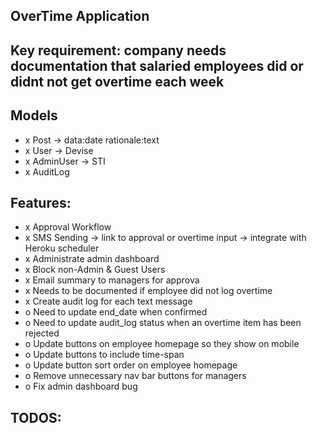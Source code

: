 ## OverTime Application

## Key requirement: company needs documentation that salaried employees did or didnt not get overtime each week

## Models
- x Post -> data:date rationale:text
- x User -> Devise
- x AdminUser -> STI
- x AuditLog

## Features:
- x Approval Workflow
- x SMS Sending -> link to approval or overtime input -> integrate with Heroku scheduler
- x Administrate admin dashboard
- x Block non-Admin & Guest Users
- x Email summary to managers for approva
- x Needs to be documented if employee did not log overtime
- x Create audit log for each text message
- o Need to update end_date when confirmed
- o Need to update audit_log status when an overtime item has been rejected
- o Update buttons on employee homepage so they show on mobile
- o Update buttons to include time-span
- o Update button sort order on employee homepage
- o Remove unnecessary nav bar buttons for managers
- o Fix admin dashboard bug

## TODOS: